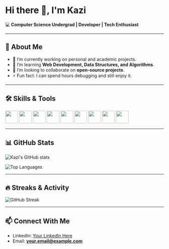 # Hi there 👋, I'm Kazi

💻 **Computer Science Undergrad | Developer | Tech Enthusiast**

---

## 🚀 About Me
- 🔭 I’m currently working on personal and academic projects.
- 🌱 I’m learning **Web Development, Data Structures, and Algorithms**.
- 👯 I’m looking to collaborate on **open-source projects**.
- ⚡ Fun fact: I can spend hours debugging and still enjoy it.  

---

## 🛠️ Skills & Tools
<p>
  <img src="https://cdn.jsdelivr.net/gh/devicons/devicon/icons/cplusplus/cplusplus-original.svg" width="40" height="40"/> 
  <img src="https://cdn.jsdelivr.net/gh/devicons/devicon/icons/java/java-original.svg" width="40" height="40"/> 
  <img src="https://cdn.jsdelivr.net/gh/devicons/devicon/icons/python/python-original.svg" width="40" height="40"/> 
  <img src="https://cdn.jsdelivr.net/gh/devicons/devicon/icons/javascript/javascript-original.svg" width="40" height="40"/> 
  <img src="https://cdn.jsdelivr.net/gh/devicons/devicon/icons/react/react-original.svg" width="40" height="40"/> 
  <img src="https://cdn.jsdelivr.net/gh/devicons/devicon/icons/html5/html5-original.svg" width="40" height="40"/> 
  <img src="https://cdn.jsdelivr.net/gh/devicons/devicon/icons/css3/css3-original.svg" width="40" height="40"/> 
  <img src="https://cdn.jsdelivr.net/gh/devicons/devicon/icons/mysql/mysql-original.svg" width="40" height="40"/> 
  <img src="https://cdn.jsdelivr.net/gh/devicons/devicon/icons/git/git-original.svg" width="40" height="40"/>
</p>

---

## 📊 GitHub Stats
![Kazi's GitHub stats](https://github-readme-stats.vercel.app/api?username=kazi-kamruddin&show_icons=true&theme=tokyonight)

![Top Languages](https://github-readme-stats.vercel.app/api/top-langs/?username=kazi-kamruddin&layout=compact&theme=tokyonight)

---

## 🔥 Streaks & Activity
![GitHub Streak](https://streak-stats.demolab.com/?user=kazi-kamruddin&theme=tokyonight)

---

## 📫 Connect With Me
- LinkedIn: [Your LinkedIn Here](#)
- Email: **your.email@example.com**
